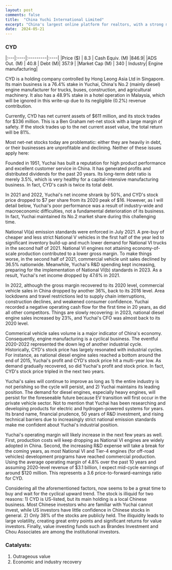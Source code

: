 ```yaml
---
layout: post
comments: false
title:  "China Yuchi International Limited"
excerpt: "China's largest online platform for realtors, with a strong moat and ample future growth."
date:  2024-05-21 
---
```

### **CYD**

|:---|:----|:---------|:----|
|Price ($) | 8.3 | Cash Equiv. (M) |846.9|
|ADS Out. (M) | 40.8 | Debt (M)| 357.9 |
|Market Cap (M) | 340 | Industry| Engine manufacturing|

CYD is a holding company controlled by Hong Leong Asia Ltd in Singapore. Its main business is a 76.4% stake in Yuchai, China's No.2 (mainly diesel) engine manufacturer for trucks, buses, construction, and agricultural machinery. It also has a 48.9% stake in a hotel operation in Malaysia, which will be ignored in this write-up due to its negligible (0.2%) revenue contribution.

Currently, CYD has net current assets of $611 million, and its stock trades for $336 million. This is a Ben Graham net-net stock with a large margin of safety. If the stock trades up to the net current asset value, the total return will be 81%.

Most net-net stocks today are problematic: either they are heavily in debt, or their businesses are unprofitable and declining. Neither of these issues apply here: 

Founded in 1951, Yuchai has built a reputation for high product performance and excellent customer service in China. It has generated profits and distributed dividends for the past 20 years. Its long-term debt ratio is merely 3.5%, which is very healthy for a capital-intensive manufacturing business. In fact, CYD's cash is twice its total debt.

In 2021 and 2022, Yuchai's net income shrank by 50%, and CYD's stock price dropped to $7 per share from its 2020 peak of $16. However, as I will detail below, Yuchai's poor performance was a result of industry-wide and macroeconomic difficulties, not a fundamental deterioration of its business. In fact, Yuchai maintained its No.2 market share during this challenging time.

National VI(a) emission standards were enforced in July 2021. A pre-buy of cheaper and less strict National V vehicles in the first half of the year led to significant inventory build-up and much lower demand for National VI trucks in the second half of 2021. National VI engines not attaining economy-of-scale production contributed to a lower gross margin. To make things worse, in the second half of 2021, commercial vehicle unit sales declined by 36.5% nationwide. Meanwhile, Yuchai's R&D spending kept increasing, preparing for the implementation of National VI(b) standards in 2023. As a result, Yuchai's net income dropped by 47.6% in 2021.

In 2022, although the gross margin recovered to its 2020 level, commercial vehicle sales in China dropped by another 36%, back to its 2016 level. Area lockdowns and travel restrictions led to supply chain interruptions, construction declines, and weakened consumer confidence. Yuchai recorded a negative operating cash flow for the first time in 20 years, as did all other competitors. Things are slowly recovering: in 2023, national diesel engine sales increased by 23%, and Yuchai's CFO was almost back to its 2020 level.

Commerical vehicle sales volume is a major indicator of China's economy. Consequently, engine manufacturing is a cyclical business. The eventful 2020-2022 represented the down leg of another industrial cycle. Historically, CYD's stock price has largely resonated with industrial cycles. For instance, as national diesel engine sales reached a bottom around the end of 2015, Yuchai's profit and CYD's stock price hit a multi-year low. As demand gradually recovered, so did Yuchai's profit and stock price. In fact, CYD's stock price tripled in the next two years.

Yuchai's sales will continue to improve as long as 1) the entire industry is not perishing so the cycle will persist, and 2) Yuchai maintains its leading position. The demand for diesel engines, especially heavy engines, will persist for the foreseeable future because EV transition will first occur in the private vehicle sector. Not to mention that Yuchai has been researching and developing products for electric and hydrogen-powered systems for years. Its brand name, financial prudence, 50 years of R&D investment, and rising technical barriers due to increasingly strict national emission standards make me confident about Yuchai's industrial position.

Yuchai's operating margin will likely increase in the next few years as well. First, production costs will keep dropping as National VI engines are widely adopted in China. Second, the increasing R&D expense will take a break for the coming years, as most National VI and Tier-4 engines (for off-road vehicles) development programs have reached commercial production. Using the average operating margin of 4.8% over the past 10 years and assuming 2020-level revenue of $3.1 billion, I expect mid-cycle earnings of around $120 million. This represents a 3.6 price-to-forward-earnings ratio for CYD.

Considering all the aforementioned factors, now seems to be a great time to buy and wait for the cyclical upward trend. The stock is illiquid for two reasons: 1) CYD is US-listed, but its main holding is a local Chinese business. Most Chinese investors who are familiar with Yuchai cannot invest, while US investors have little confidence in Chinese stocks in general. 2) Only 38% of the stocks are publicly held. The illiquidity leads to large volatility, creating great entry points and significant returns for value investors. Finally, value investing funds such as Brandes Investment and Chou Associates are among the institutional investors.

### Catalysts:
1. Outrageous value
2. Economic and industry recovery 